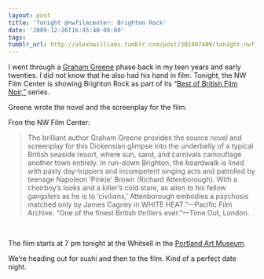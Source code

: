 ```yaml
---
layout: post
title: 'Tonight @nwfilmcenter: Brighton Rock'
date: '2009-12-26T16:45:40-08:00'
tags: 
tumblr_url: http://alexhwilliams.tumblr.com/post/301907409/tonight-nwfilmcenter-brighton-rock
---
```

<p>I went through a <a href="http://en.wikipedia.org/wiki/Graham_Greene">Graham Greene</a> phase back in my teen years and early twenties. I did not know that he also had his hand in film. Tonight, the NW Film Center is showing Brighton Rock as part of its &#8220;<a href="http://www.nwfilm.org/screenings/22/212/#1425">Best of British Film Noir,&#8221;</a> series.</p>
<p>Greene wrote the novel and the screenplay for the film.</p>
<p>Fron the NW Film Center:</p>
<blockquote>

<p>The brilliant author Graham Greene provides the source novel and screenplay for this Dickensian glimpse into the underbelly of a typical British seaside resort, where sun, sand, and carnivals camouflage another town entirely. In run-down Brighton, the boardwalk is lined with pasty day-trippers and incompetent singing acts and patrolled by teenage Napoleon &#8216;Pinkie&#8217; Brown (Richard Attenborough). With a choirboy’s looks and a killer’s cold stare, as alien to his fellow gangsters as he is to &#8216;civilians,&#8217; Attenborough embodies a psychosis matched only by James Cagney in WHITE HEAT.”—Pacific Film Archive. “One of the finest British thrillers ever.”—Time Out, London.</p>
</blockquote>

<br/><p>The film starts at 7&#160;pm tonight at the Whitsell in the <a href="http://www.portlandartmuseum.org/">Portland Art Museum</a>.</p>
<p>We&#8217;re heading out for sushi and then to the film. Kind of a perfect date night.</p>
